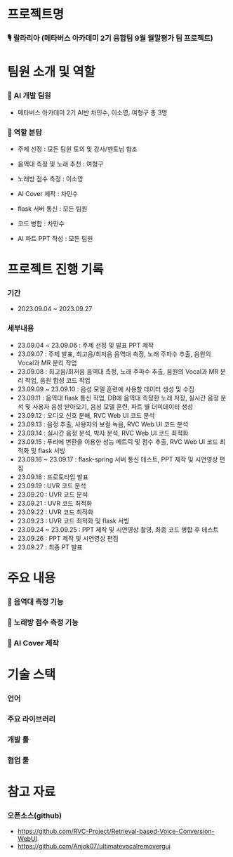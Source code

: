 # 프로젝트명

### 🎙️ 랄라리아 (메타버스 아카데미 2기 융합팀 9월 월말평가 팀 프로젝트)

# 팀원 소개 및 역할

### 👥 AI 개발 팀원
- 메타버스 아카데미 2기 AI반 차민수, 이소영, 여형구 총 3명

### 👥 역할 분담
- 주제 선정 : 모든 팀원 토의 및 강사/멘토님 협조

- 음역대 측정 및 노래 추천 : 여형구
- 노래방 점수 측정 : 이소영
- AI Cover 제작 : 차민수
- flask 서버 통신 : 모든 팀원
- 코드 병합 : 차민수

- AI 파트 PPT 작성 : 모든 팀원

# 프로젝트 진행 기록

### 기간
- 2023.09.04 ~ 2023.09.27

### 세부내용
- 23.09.04 ~ 23.09.06 : 주제 선정 및 발표 PPT 제작
- 23.09.07 : 주제 발표, 최고음/최저음 음역대 측정, 노래 주파수 추출, 음원의 Vocal과 MR 분리 작업
- 23.09.08 : 최고음/최저음 음역대 측정, 노래 주파수 추출, 음원의 Vocal과 MR 분리 작업, 음원 합성 코드 작업
- 23.09.09 ~ 23.09.10 : 음성 모델 훈련에 사용할 데이터 생성 및 수집
- 23.09.11 : 음역대 flask 통신 작업, DB에 음역대 측정한 노래 저장, 실시간 음정 분석 및 사용자 음성 받아오기, 음성 모델 훈련, 파트 별 더미데이터 생성
- 23.09.12 : 오디오 신호 분해, RVC Web UI 코드 분석
- 23.09.13 : 음정 추출, 사용자의 보컬 녹음, RVC Web UI 코드 분석
- 23.09.14 : 실시간 음정 분석, 박자 분석, RVC Web UI 코드 최적화
- 23.09.15 : 푸리에 변환을 이용한 성능 메트릭 및 점수 추출, RVC Web UI 코드 최적화 및 flask 서빙
- 23.09.16 ~ 23.09.17 : flask-spring 서버 통신 테스트, PPT 제작 및 시연영상 편집 
- 23.09.18 : 프로토타입 발표
- 23.09.19 : UVR 코드 분석
- 23.09.20 : UVR 코드 분석
- 23.09.21 : UVR 코드 최적화
- 23.09.22 : UVR 코드 최적화
- 23.09.23 : UVR 코드 최적화 및 flask 서빙
- 23.09.24 ~ 23.09.25 : PPT 제작 및 시연영상 촬영, 최종 코드 병합 후 테스트
- 23.09.26 : PPT 제작 및 시연영상 편집
- 23.09.27 : 최종 PT 발표

# 주요 내용

### 🎤 음역대 측정 기능


### 🎤 노래방 점수 측정 기능


### 🎤 AI Cover 제작


# 기술 스택

### 언어

### 주요 라이브러리

### 개발 툴

### 협업 툴


# 참고 자료
### 오픈소스(github)
- https://github.com/RVC-Project/Retrieval-based-Voice-Conversion-WebUI
- https://github.com/Anjok07/ultimatevocalremovergui
